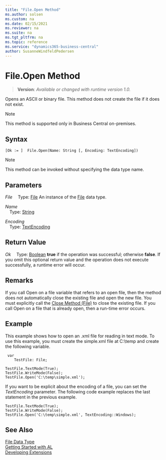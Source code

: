 ```yaml
---
title: "File.Open Method"
ms.author: solsen
ms.custom: na
ms.date: 02/15/2021
ms.reviewer: na
ms.suite: na
ms.tgt_pltfrm: na
ms.topic: reference
ms.service: "dynamics365-business-central"
author: SusanneWindfeldPedersen
---
```

[//]: # (START>DO_NOT_EDIT)
[//]: # (IMPORTANT:Do not edit any of the content between here and the END>DO_NOT_EDIT.)
[//]: # (Any modifications should be made in the .xml files in the ModernDev repo.)
# File.Open Method
> **Version**: _Available or changed with runtime version 1.0._

Opens an ASCII or binary file. This method does not create the file if it does not exist.

> [!NOTE]
> This method is supported only in Business Central on-premises.

## Syntax
```
[Ok := ]  File.Open(Name: String [, Encoding: TextEncoding])
```
> [!NOTE]
> This method can be invoked without specifying the data type name.
## Parameters
*File*
&emsp;Type: [File](file-data-type.md)
An instance of the [File](file-data-type.md) data type.

*Name*  
&emsp;Type: [String](../string/string-data-type.md)  
  
*Encoding*  
&emsp;Type: [TextEncoding](../textencoding/textencoding-option.md)  
  


## Return Value
*Ok*
&emsp;Type: [Boolean](../boolean/boolean-data-type.md)
**true** if the operation was successful; otherwise **false**.   If you omit this optional return value and the operation does not execute successfully, a runtime error will occur.  


[//]: # (IMPORTANT: END>DO_NOT_EDIT)

## Remarks

If you call Open on a file variable that refers to an open file, then the method does not automatically close the existing file and open the new file. You must explicitly call the [Close Method \(File\)](../../methods-auto/file/file-close-method.md) to close the existing file. If you call Open on a file that is already open, then a run-time error occurs.  
  
## Example

This example shows how to open an .xml file for reading in text mode. To use this example, you must create the simple.xml file at C:\\temp and create the following variable.  

```al
 var
    TestFile: File;
```
  
```al
TestFile.TextMode(True);  
TestFile.WriteMode(False);  
TestFile.Open('C:\temp\simple.xml');  
```  
  
If you want to be explicit about the encoding of a file, you can set the *TextEncoding* parameter. The following code example replaces the last statement in the previous example.  
  
```al
TestFile.TextMode(True);  
TestFile.WriteMode(False);  
TestFile.Open('C:\temp\simple.xml', TextEncoding::Windows);  
```  
  

## See Also

[File Data Type](file-data-type.md)  
[Getting Started with AL](../../devenv-get-started.md)  
[Developing Extensions](../../devenv-dev-overview.md)